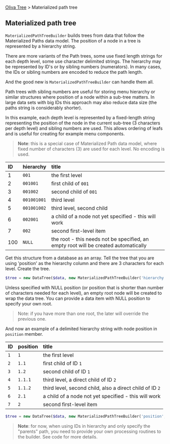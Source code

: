 [Oliva Tree](docs.md) > Materialized path tree

## Materialized path tree

`MaterializedPathTreeBuilder` builds trees from data that follow the Materialized Paths data model.
The position of a node in a tree is represented by a hierarchy string.

There are more variants of the Path trees, some use fixed length strings for each depth level, some use character delimited strings. The hierarchy may be represented by ID's or by sibling numbers (numerators). In many cases, the IDs or sibling numbers are encoded to reduce the path length.

And the good new is `MaterializedPathTreeBuilder` can handle them all.

Path trees with sibling numbers are useful for storing menu hierarchy or similar structures where position of a node within a sub-tree matters. In large data sets with big IDs this approach may also reduce data size (the paths string is considerably shorter).

In this example, each depth level is represented by a fixed-length string representing the position of the node in the current sub-tree (3 characters per depth level) and sibling numbers are used. This allows ordering of leafs and is useful for creating for example menu components.

> **Note**: this is a special case of Materialized Path data model, where fixed number of characters (3) are used for each level. No encoding is used.

| ID        | hierarchy    | title|
|:----------|:----------|:-------|
|1         | `001`| the first level|
|2|`001001`|first child of `001`
|3|`001002`|second child of `001`
|4|`001001001`|third level
|5|`001001002`|third level, second child
|6|`002001`|a child of a node not yet specified - this will work
|7|`002`|second first-level item
|100|`NULL`|the root - this needs not be specified, an empty root will be created automatically

Get this structure from a database as an array.
Tell the tree that you are using 'position' as the hierarchy column and there are 3 characters for each level.
Create the tree.
```php
$tree = new DataTree($data, new MaterializedPathTreeBuilder('hierarchy', 3));
```
Unless specified with NULL position (or position that is shorter than number of characters needed for each level),
an empty root node will be created to wrap the data tree. You can provide a data item with NULL position to specify your own root.

> Note: if you have more than one root, the later will override the previous one.

And now an example of a delimited hierarchy string with node position in `position` member.

| ID        | position    | title|
|:----------|:----------|:-------|
|`1`         | `1` | the first level|
|`2`|`1.1`|first child of ID `1`
|`3`|`1.2`|second child of ID `1`
|`4`|`1.1.1`|third level, a direct child of ID `2`
|`5`|`1.1.2`|third level, second child, also a direct child of ID `2`
|`6`|`2.1`|a child of a node not yet specified - this will work
|`7`|`2`|second first-level item

```php
$tree = new DataTree($data, new MaterializedPathTreeBuilder('position', '.'));
```

> **Note**: for now, when using IDs in hierarchy and only specify the "parents" path, you need to provide your own processing routines to the builder. See code for more details.
